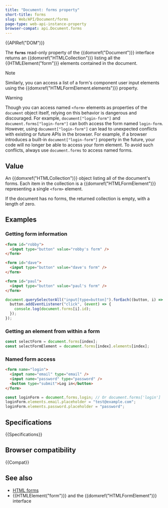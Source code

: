 ```yaml
---
title: "Document: forms property"
short-title: forms
slug: Web/API/Document/forms
page-type: web-api-instance-property
browser-compat: api.Document.forms
---
```


{{APIRef("DOM")}}

The **`forms`** read-only property of the {{domxref("Document")}} interface returns an {{domxref("HTMLCollection")}} listing all the {{HTMLElement("form")}} elements contained in the document.

> [!NOTE]
> Similarly, you can access a list of a form's component user input elements using the {{domxref("HTMLFormElement.elements")}} property.

> [!WARNING]
> Though you can access named `<form>` elements as properties of the `document` object itself, relying on this behavior is dangerous and discouraged.
> For example, `document["login-form"]` and `document.forms["login-form"]` can both access the form named `login-form`.
> However, using `document["login-form"]` can lead to unexpected conflicts with existing or future APIs in the browser.
> For example, if a browser introduces a built-in `document["login-form"]` property in the future, your code will no longer be able to access your form element.
> To avoid such conflicts, always use `document.forms` to access named forms.

## Value

An {{domxref("HTMLCollection")}} object listing all of the document's forms.
Each item in the collection is a {{domxref("HTMLFormElement")}} representing a single `<form>` element.

If the document has no forms, the returned collection is empty, with a length of zero.

## Examples

### Getting form information

```html
<form id="robby">
  <input type="button" value="robby's form" />
</form>

<form id="dave">
  <input type="button" value="dave's form" />
</form>

<form id="paul">
  <input type="button" value="paul's form" />
</form>
```

```js
document.querySelectorAll("input[type=button]").forEach((button, i) => {
  button.addEventListener("click", (event) => {
    console.log(document.forms[i].id);
  });
});
```

### Getting an element from within a form

```js
const selectForm = document.forms[index];
const selectFormElement = document.forms[index].elements[index];
```

### Named form access

```html
<form name="login">
  <input name="email" type="email" />
  <input name="password" type="password" />
  <button type="submit">Log in</button>
</form>
```

```js
const loginForm = document.forms.login; // Or document.forms['login']
loginForm.elements.email.placeholder = "test@example.com";
loginForm.elements.password.placeholder = "password";
```

## Specifications

{{Specifications}}

## Browser compatibility

{{Compat}}

## See also

- [HTML forms](/en-US/docs/Learn_web_development/Extensions/Forms)
- {{HTMLElement("form")}} and the {{domxref("HTMLFormElement")}} interface
